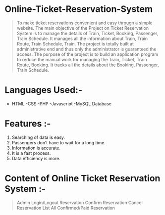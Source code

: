 # Online-Ticket-Reservation-System
>	To make ticket reservations convenient and easy through a simple website.
>	The main objective of the Project on Ticket Reservation System is to manage the details of Train, Ticket, Booking, Passenger, Train Schedule. It manages all the information about Train, Train Route, Train Schedule, Train. The project is totally built at administrative end and thus only the administrator is guaranteed the access. The purpose of the project is to build an application program to reduce the manual work for managing the Train, Ticket, Train Route, Booking. It tracks all the details about the Booking, Passenger, Train Schedule.

# Languages Used:-
- HTML
-CSS
-PHP
-Javascript
-MySQL Database
 
# Features :-

1) Searching of data is easy.
2) Passengers don’t have to wait for a long time.
3) Information is accurate.
4) It is a fast process.
5) Data efficiency is more.

# Content of Online Ticket Reservation System :-

> Admin Login/Logout
> Reservation
> Confirm Reservation
> Cancel Reservation
> List All Confirmed/Paid Reservation
